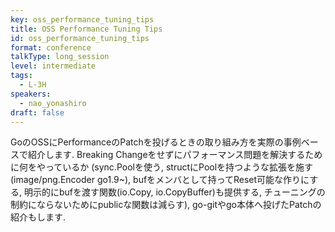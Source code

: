 ```yaml
---
key: oss_performance_tuning_tips
title: OSS Performance Tuning Tips
id: oss_performance_tuning_tips
format: conference
talkType: long_session
level: intermediate
tags:
  - L-3H
speakers:
  - nao_yonashiro
draft: false
---
```

GoのOSSにPerformanceのPatchを投げるときの取り組み方を実際の事例ベースで紹介します. Breaking Changeをせずにパフォーマンス問題を解決するために何をやっているか (sync.Poolを使う, structにPoolを持つような拡張を施す(image/png.Encoder go1.9~), bufをメンバとして持ってReset可能な作りにする, 明示的にbufを渡す関数(io.Copy, io.CopyBuffer)も提供する, チューニングの制約にならないためにpublicな関数は減らす), go-gitやgo本体へ投げたPatchの紹介もします.
